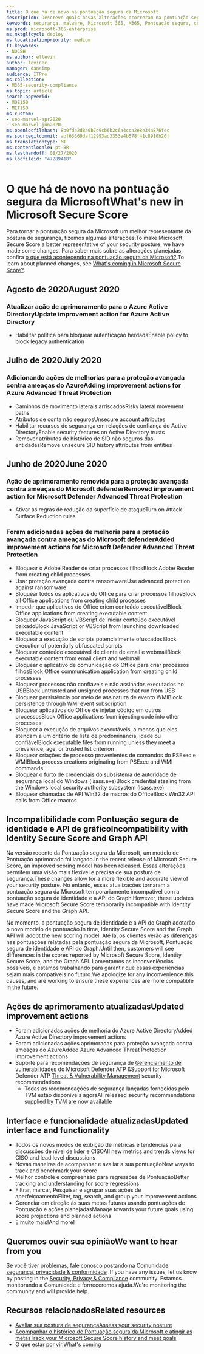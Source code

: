 ```yaml
---
title: O que há de novo na pontuação segura da Microsoft
description: Descreve quais novas alterações ocorreram na pontuação segura da Microsoft na central de segurança do Microsoft 365.
keywords: segurança, malware, Microsoft 365, M365, Pontuação segura, central de segurança, ações de melhoria
ms.prod: microsoft-365-enterprise
ms.mktglfcycl: deploy
ms.localizationpriority: medium
f1.keywords:
- NOCSH
ms.author: ellevin
author: levinec
manager: dansimp
audience: ITPro
ms.collection:
- M365-security-compliance
ms.topic: article
search.appverid:
- MOE150
- MET150
ms.custom:
- seo-marvel-apr2020
- seo-marvel-jun2020
ms.openlocfilehash: 8b0fda2d8a0b7d9cb6b2c6a4cca2e8e34a876fec
ms.sourcegitcommit: abf63669daf12993ad3353e4b578f41c8910b20f
ms.translationtype: MT
ms.contentlocale: pt-BR
ms.lasthandoff: 08/27/2020
ms.locfileid: "47289418"
---
```

# <a name="whats-new-in-microsoft-secure-score"></a><span data-ttu-id="09095-104">O que há de novo na pontuação segura da Microsoft</span><span class="sxs-lookup"><span data-stu-id="09095-104">What's new in Microsoft Secure Score</span></span>

<span data-ttu-id="09095-105">Para tornar a pontuação segura da Microsoft um melhor representante da postura de segurança, fizemos algumas alterações.</span><span class="sxs-lookup"><span data-stu-id="09095-105">To make Microsoft Secure Score a better representative of your security posture, we have made some changes.</span></span> <span data-ttu-id="09095-106">Para saber mais sobre as alterações planejadas, confira [o que está acontecendo na pontuação segura da Microsoft?](microsoft-secure-score-whats-coming.md).</span><span class="sxs-lookup"><span data-stu-id="09095-106">To learn about planned changes, see [What's coming in Microsoft Secure Score?](microsoft-secure-score-whats-coming.md).</span></span>

## <a name="august-2020"></a><span data-ttu-id="09095-107">Agosto de 2020</span><span class="sxs-lookup"><span data-stu-id="09095-107">August 2020</span></span>

### <a name="update-improvement-action-for-azure-active-directory"></a><span data-ttu-id="09095-108">Atualizar ação de aprimoramento para o Azure Active Directory</span><span class="sxs-lookup"><span data-stu-id="09095-108">Update improvement action for Azure Active Directory</span></span>

- <span data-ttu-id="09095-109">Habilitar política para bloquear autenticação herdada</span><span class="sxs-lookup"><span data-stu-id="09095-109">Enable policy to block legacy authentication</span></span>

## <a name="july-2020"></a><span data-ttu-id="09095-110">Julho de 2020</span><span class="sxs-lookup"><span data-stu-id="09095-110">July 2020</span></span>

### <a name="adding-improvement-actions-for-azure-advanced-threat-protection"></a><span data-ttu-id="09095-111">Adicionando ações de melhorias para a proteção avançada contra ameaças do Azure</span><span class="sxs-lookup"><span data-stu-id="09095-111">Adding improvement actions for Azure Advanced Threat Protection</span></span>

- <span data-ttu-id="09095-112">Caminhos de movimento laterais arriscados</span><span class="sxs-lookup"><span data-stu-id="09095-112">Risky lateral movement paths</span></span>
- <span data-ttu-id="09095-113">Atributos de conta não seguros</span><span class="sxs-lookup"><span data-stu-id="09095-113">Unsecure account attributes</span></span>
- <span data-ttu-id="09095-114">Habilitar recursos de segurança em relações de confiança do Active Directory</span><span class="sxs-lookup"><span data-stu-id="09095-114">Enable security features on Active Directory trusts</span></span>
- <span data-ttu-id="09095-115">Remover atributos de histórico de SID não seguros das entidades</span><span class="sxs-lookup"><span data-stu-id="09095-115">Remove unsecure SID history attributes from entities</span></span>

## <a name="june-2020"></a><span data-ttu-id="09095-116">Junho de 2020</span><span class="sxs-lookup"><span data-stu-id="09095-116">June 2020</span></span>

### <a name="removed-improvement-action-for-microsoft-defender-advanced-threat-protection"></a><span data-ttu-id="09095-117">Ação de aprimoramento removida para a proteção avançada contra ameaças do Microsoft defender</span><span class="sxs-lookup"><span data-stu-id="09095-117">Removed improvement action for Microsoft Defender Advanced Threat Protection</span></span>

* <span data-ttu-id="09095-118">Ativar as regras de redução da superfície de ataque</span><span class="sxs-lookup"><span data-stu-id="09095-118">Turn on Attack Surface Reduction rules</span></span>

### <a name="added-improvement-actions-for-microsoft-defender-advanced-threat-protection"></a><span data-ttu-id="09095-119">Foram adicionadas ações de melhoria para a proteção avançada contra ameaças do Microsoft defender</span><span class="sxs-lookup"><span data-stu-id="09095-119">Added improvement actions for Microsoft Defender Advanced Threat Protection</span></span>

* <span data-ttu-id="09095-120">Bloquear o Adobe Reader de criar processos filhos</span><span class="sxs-lookup"><span data-stu-id="09095-120">Block Adobe Reader from creating child processes</span></span>
* <span data-ttu-id="09095-121">Usar proteção avançada contra ransomware</span><span class="sxs-lookup"><span data-stu-id="09095-121">Use advanced protection against ransomware</span></span>
* <span data-ttu-id="09095-122">Bloquear todos os aplicativos do Office para criar processos filhos</span><span class="sxs-lookup"><span data-stu-id="09095-122">Block all Office applications from creating child processes</span></span>
* <span data-ttu-id="09095-123">Impedir que aplicativos do Office criem conteúdo executável</span><span class="sxs-lookup"><span data-stu-id="09095-123">Block Office applications from creating executable content</span></span>
* <span data-ttu-id="09095-124">Bloquear JavaScript ou VBScript de iniciar conteúdo executável baixado</span><span class="sxs-lookup"><span data-stu-id="09095-124">Block JavaScript or VBScript from launching downloaded executable content</span></span>
* <span data-ttu-id="09095-125">Bloquear a execução de scripts potencialmente ofuscados</span><span class="sxs-lookup"><span data-stu-id="09095-125">Block execution of potentially obfuscated scripts</span></span>
* <span data-ttu-id="09095-126">Bloquear conteúdo executável de cliente de email e webmail</span><span class="sxs-lookup"><span data-stu-id="09095-126">Block executable content from email client and webmail</span></span>
* <span data-ttu-id="09095-127">Bloquear o aplicativo de comunicação do Office para criar processos filhos</span><span class="sxs-lookup"><span data-stu-id="09095-127">Block Office communication application from creating child processes</span></span>
* <span data-ttu-id="09095-128">Bloquear processos não confiáveis e não assinados executados no USB</span><span class="sxs-lookup"><span data-stu-id="09095-128">Block untrusted and unsigned processes that run from USB</span></span>
* <span data-ttu-id="09095-129">Bloquear persistência por meio de assinatura de evento WMI</span><span class="sxs-lookup"><span data-stu-id="09095-129">Block persistence through WMI event subscription</span></span>
* <span data-ttu-id="09095-130">Bloquear aplicativos do Office de injetar código em outros processos</span><span class="sxs-lookup"><span data-stu-id="09095-130">Block Office applications from injecting code into other processes</span></span>
* <span data-ttu-id="09095-131">Bloquear a execução de arquivos executáveis, a menos que eles atendam a um critério de lista de predominância, idade ou confiável</span><span class="sxs-lookup"><span data-stu-id="09095-131">Block executable files from running unless they meet a prevalence, age, or trusted list criterion</span></span>
* <span data-ttu-id="09095-132">Bloquear criações de processo provenientes de comandos do PSExec e WMI</span><span class="sxs-lookup"><span data-stu-id="09095-132">Block process creations originating from PSExec and WMI commands</span></span>
* <span data-ttu-id="09095-133">Bloquear o furto de credenciais do subsistema de autoridade de segurança local do Windows (lsass.exe)</span><span class="sxs-lookup"><span data-stu-id="09095-133">Block credential stealing from the Windows local security authority subsystem (lsass.exe)</span></span>
* <span data-ttu-id="09095-134">Bloquear chamadas de API Win32 de macros do Office</span><span class="sxs-lookup"><span data-stu-id="09095-134">Block Win32 API calls from Office macros</span></span>

## <a name="incompatibility-with-identity-secure-score-and-graph-api"></a><span data-ttu-id="09095-135">Incompatibilidade com Pontuação segura de identidade e API de gráfico</span><span class="sxs-lookup"><span data-stu-id="09095-135">Incompatibility with Identity Secure Score and Graph API</span></span>

<span data-ttu-id="09095-136">Na versão recente da Pontuação segura da Microsoft, um modelo de Pontuação aprimorado foi lançado.</span><span class="sxs-lookup"><span data-stu-id="09095-136">In the recent release of Microsoft Secure Score, an improved scoring model has been released.</span></span> <span data-ttu-id="09095-137">Essas alterações permitem uma visão mais flexível e precisa de sua postura de segurança.</span><span class="sxs-lookup"><span data-stu-id="09095-137">These changes allow for a more flexible and accurate view of your security posture.</span></span> <span data-ttu-id="09095-138">No entanto, essas atualizações tornaram a pontuação segura da Microsoft temporariamente incompatível com a pontuação segura de identidade e a API do Graph.</span><span class="sxs-lookup"><span data-stu-id="09095-138">However, these updates have made Microsoft Secure Score temporarily incompatible with Identity Secure Score and the Graph API.</span></span>

<span data-ttu-id="09095-139">No momento, a pontuação segura de identidade e a API do Graph adotarão o novo modelo de pontuação.</span><span class="sxs-lookup"><span data-stu-id="09095-139">In time, Identity Secure Score and the Graph API will adopt the new scoring model.</span></span> <span data-ttu-id="09095-140">Até lá, os clientes verão as diferenças nas pontuações relatadas pela pontuação segura da Microsoft, Pontuação segura de identidade e API do Graph.</span><span class="sxs-lookup"><span data-stu-id="09095-140">Until then, customers will see differences in the scores reported by Microsoft Secure Score, Identity Secure Score, and the Graph API.</span></span> <span data-ttu-id="09095-141">Lamentamos as inconveniências possíveis, e estamos trabalhando para garantir que essas experiências sejam mais compatíveis no futuro.</span><span class="sxs-lookup"><span data-stu-id="09095-141">We apologize for any inconvenience this causes, and are working to ensure these experiences are more compatible in the future.</span></span>

## <a name="updated-improvement-actions"></a><span data-ttu-id="09095-142">Ações de aprimoramento atualizadas</span><span class="sxs-lookup"><span data-stu-id="09095-142">Updated improvement actions</span></span>

- <span data-ttu-id="09095-143">Foram adicionadas ações de melhoria do Azure Active Directory</span><span class="sxs-lookup"><span data-stu-id="09095-143">Added Azure Active Directory improvement actions</span></span>
- <span data-ttu-id="09095-144">Foram adicionadas ações aprimoradas para proteção avançada contra ameaças do Azure</span><span class="sxs-lookup"><span data-stu-id="09095-144">Added Azure Advanced Threat Protection improvement actions</span></span>
- <span data-ttu-id="09095-145">Suporte para recomendações de segurança de [Gerenciamento de vulnerabilidades](https://docs.microsoft.com/windows/security/threat-protection/microsoft-defender-atp/next-gen-threat-and-vuln-mgt) do Microsoft Defender ATP &</span><span class="sxs-lookup"><span data-stu-id="09095-145">Support for Microsoft Defender ATP [Threat & Vulnerability Management](https://docs.microsoft.com/windows/security/threat-protection/microsoft-defender-atp/next-gen-threat-and-vuln-mgt) security recommendations</span></span>
    - <span data-ttu-id="09095-146">Todas as recomendações de segurança lançadas fornecidas pelo TVM estão disponíveis agora</span><span class="sxs-lookup"><span data-stu-id="09095-146">All released security recommendations supplied by TVM are now available</span></span>

## <a name="updated-interface-and-functionality"></a><span data-ttu-id="09095-147">Interface e funcionalidade atualizadas</span><span class="sxs-lookup"><span data-stu-id="09095-147">Updated interface and functionality</span></span>

* <span data-ttu-id="09095-148">Todos os novos modos de exibição de métricas e tendências para discussões de nível de líder e CISO</span><span class="sxs-lookup"><span data-stu-id="09095-148">All new metrics and trends views for CISO and lead level discussions</span></span>
* <span data-ttu-id="09095-149">Novas maneiras de acompanhar e avaliar a sua pontuação</span><span class="sxs-lookup"><span data-stu-id="09095-149">New ways to track and benchmark your score</span></span>
* <span data-ttu-id="09095-150">Melhor controle e compreensão para regressões de Pontuação</span><span class="sxs-lookup"><span data-stu-id="09095-150">Better tracking and understanding for score regressions</span></span>
* <span data-ttu-id="09095-151">Filtrar, marcar, Pesquisar e agrupar suas ações de aperfeiçoamento</span><span class="sxs-lookup"><span data-stu-id="09095-151">Filter, tag, search, and group your improvement actions</span></span>
* <span data-ttu-id="09095-152">Gerenciar em direção às suas metas futuras usando pontuações de Pontuação e ações planejadas</span><span class="sxs-lookup"><span data-stu-id="09095-152">Manage towards your future goals using score projections and planned actions</span></span>
* <span data-ttu-id="09095-153">E muito mais!</span><span class="sxs-lookup"><span data-stu-id="09095-153">And more!</span></span>

## <a name="we-want-to-hear-from-you"></a><span data-ttu-id="09095-154">Queremos ouvir sua opinião</span><span class="sxs-lookup"><span data-stu-id="09095-154">We want to hear from you</span></span>

<span data-ttu-id="09095-155">Se você tiver problemas, fale conosco postando na Comunidade [segurança, privacidade & conformidade](https://techcommunity.microsoft.com/t5/Security-Privacy-Compliance/bd-p/security_privacy) .</span><span class="sxs-lookup"><span data-stu-id="09095-155">If you have any issues, let us know by posting in the [Security, Privacy & Compliance](https://techcommunity.microsoft.com/t5/Security-Privacy-Compliance/bd-p/security_privacy) community.</span></span> <span data-ttu-id="09095-156">Estamos monitorando a Comunidade e forneceremos ajuda.</span><span class="sxs-lookup"><span data-stu-id="09095-156">We're monitoring the community and will provide help.</span></span>

## <a name="related-resources"></a><span data-ttu-id="09095-157">Recursos relacionados</span><span class="sxs-lookup"><span data-stu-id="09095-157">Related resources</span></span>

- [<span data-ttu-id="09095-158">Avaliar sua postura de segurança</span><span class="sxs-lookup"><span data-stu-id="09095-158">Assess your security posture</span></span>](microsoft-secure-score-improvement-actions.md)
- [<span data-ttu-id="09095-159">Acompanhar o histórico de Pontuação segura da Microsoft e atingir as metas</span><span class="sxs-lookup"><span data-stu-id="09095-159">Track your Microsoft Secure Score history and meet goals</span></span>](microsoft-secure-score-history-metrics-trends.md)
- [<span data-ttu-id="09095-160">O que estar por vir.</span><span class="sxs-lookup"><span data-stu-id="09095-160">What's coming</span></span>](microsoft-secure-score-whats-coming.md)
